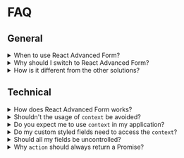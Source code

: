 # FAQ

## General
<details>
  <summary>When to use React Advanced Form?</summary>
  <p>Whenever you need a flexible and powerful form for your <a href="https://reactjs.org/">React</a>-based projects. There are no restrains or limitations regarding where React Advanced Form cannot be used: it's lightweight, dependency-free and scales perfectly for small and large applications.
</details>

<details>
  <summary>Why should I switch to React Advanced Form?</summary>
  <p>We have researched various form libraries to find the one which would suit our project's needs. It sounds easy, but in reality there wasn't a single library which would take care of forms gracefully, without unnecessary boilterplate, manual state management or architectural dependencies. If you want a library which "just works", without spending a week on configuring it, React Advanced Form is exactly what you need.</p>
  <p>Read more about the <a href="./docs/concept.md">motivation and thoughts</a> behind React Advanced Form and how it came to be.
</details>

<details>
  <summary>How is it different from the other solutions?</summary>
  <ul>
    <li><strong>Boilerplate-free.</strong> There are smaller and faster form libraries than React Advanced Form, but the amount of the repetitive and, frankly, unnecessary code they force you to write is abnormal. React Advanced Form handles all the essential functionality of the form by itself, giving you a pleasure and flexbility to work with the forms.</li>
    <li><strong>Essentials.</strong> React Advanced Form provides you the essential hooks and callbacks often used when crafting a form. Want to know when the submit started? Or, if it has failed? Want your UI to react correspondingly? No need to keep that information in state, you can access the internal hooks of the <code>Form</code> and know it <i>precisely</i>. You are not the one to handle the form functionality, the form library should.</li>
    <li><strong>Intuitive.</strong> You place the <code>Form</code> component, define the fields you need and it works. No obscure fields definition somewhere else, no strange handlers you need to write, no tons of documentation to read. Forms are meant to be simple to use.</li>
  </ul>
</details>

## Technical
<details>
  <summary>How does React Advanced Form works?</summary>
  <p>It efficiently manages the state of the fields using Immutable instances, providing you various callback methods. A proper relationship between the form and the field components is achieved by using the <a href="https://reactjs.org/docs/context.html">context</a>.</p>
</details>

<details>
  <summary>Shouldn't the usage of <code>context</code> be avoided?</summary>
  <p>Yes and no.</p>
  <p>Context isn't something you would want to use in your applications by yourself, since it behaves differently from what you would expect, and doesn't contribute much to the overall patterns of React. However, some libraries do rely on it (Redux, Apollo), and it's fine until you <a href="https://medium.com/react-ecosystem/how-to-handle-react-context-a7592dfdcbc">do it properly</a>.</p>
</details>

<details>
  <summary>Do you expect me to use <code>context</code> in my application?</summary>
  <p>No, never use context in your applications.</p>
  <p>React Advanced Form handles context safely, providing you all the necessary hooks and callbacks so you don't need to do anything with the context at all.</p>
</details>

<details>
  <summary>Do my custom styled fields need to access the <code>context</code>?</summary>
  <p>No, never use context in your applications.</p>
  <p>You need not to access any context in order to implement beautiful custom fields. Use a native <code>connectField</code> decorator to get all the necessary props of the field you are about to style. Read more about <a href="./custom-styling.md">custom styling</a>.</p>
</details>

<details>
  <summary>Should all my fields be uncontrolled?</summary>
  <p><i>You</i> are in charge of what is controlled and what is not. By default, React Advanced Form will handle all state changes behind the scenes, since in most scenarios controlling the fields by yourself is an overkill. You are being provided plenty of hooks and methods to make your impementation lighter, and strive towards <i>stateless</i> forms.</p>
  <p>However, in case you need to control the fields, you can always do so by providing the <code>value</code> and <code>onChange</code> props to the fields. This will make them controllable by you, and React Advanced Form will no longer be in charge of updating their value. You would still benefit from all the features of React Advanced Form in this case.</p>
</details>

<details>
  <summary>Why <code>action</code> should always return a Promise?</summary>
  <p>Forms are used to request the data from a user in a pleasant way, and transform/translate it afterward. It's rare you would use a form for something different. Considering that, React Advanced Form is specifically designed to handle asynchronous nature of data transition during the workflow with the form. This also gives you a granular control over how your request is being handled, so you can change the UI respectively. Read more about submit callback methods.</p>
  <p>However, React Advanced Form never enforces you to handle things in one way only. You can use it without any  <code>action</code> specified at all, <a href="./components/Form/submit.md">handling the submit manually</a>. You still benefit from all the features of React Advanced Form in this case.</p>
</details>
